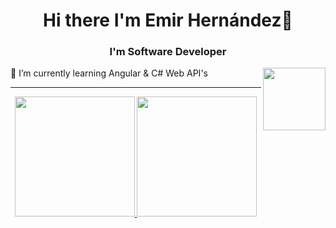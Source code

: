 
<h1 align="center">Hi there I'm Emir Hernández👋</h1>
<h3 align="center">I'm Software Developer</h3>
<img align="right" src='https://user-images.githubusercontent.com/5713670/87202985-820dcb80-c2b6-11ea-9f56-7ec461c497c3.gif' width='100'>

🌱 I’m currently learning Angular & C# Web API's 

*************

  <!-- https://github.com/anuraghazra/github-readme-stats -->
<p align="center" >  
  <a href="https://github.com/EmirDHP/github-readme-stats"> 
    <img src="https://github-readme-stats.vercel.app/api?username=EmirDHP&&show_icons=true&theme=radical&hide_border=true&bg_color=1F222E&title_color=F85D7F&icon_color=F8D866&hide=Jupyter%20Notebook" height="192px"/>
  </a>
  <a href="https://github.com/EmirDHP/github-readme-stats">
    <img src="https://github-readme-stats.vercel.app/api/top-langs/?username=EmirDHP&langs_count=8&layout=compact&theme=radical&hide_border=true&bg_color=1F222E&title_color=F85D7F&icon_color=F8D866&hide=Jupyter%20Notebook" height="192px"/>
  </a>
</p>

<!--
**EmirDHP/EmirDHP** is a ✨ _special_ ✨ repository because its `README.md` (this file) appears on your GitHub profile.

Here are some ideas to get you started:

- 🔭 I’m currently working on ...
- 🌱 I’m currently learning ...
- 👯 I’m looking to collaborate on ...
- 🤔 I’m looking for help with ...
- 💬 Ask me about ...
- 📫 How to reach me: ...
- 😄 Pronouns: ...
- ⚡ Fun fact: ...
-->



